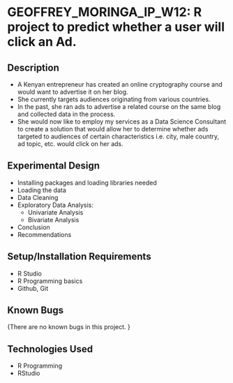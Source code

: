 # GEOFFREY_MORINGA_IP_W12: R project to predict whether a user will click an Ad.

## Description        
* A Kenyan entrepreneur has created an online cryptography course and would want to advertise it on her blog.
* She currently targets audiences originating from various countries.
* In the past, she ran ads to advertise a related course on the same blog and collected data in the process.
* She would now like to employ my services as a Data Science Consultant to create a solution that would allow her to determine whether ads targeted to audiences of certain characteristics i.e. city, male country, ad topic, etc. would click on her ads.

## Experimental Design

- Installing packages and loading libraries needed
- Loading the data
- Data Cleaning
- Exploratory Data Analysis:
  - Univariate Analysis
  - Bivariate Analysis
- Conclusion
- Recommendations

## Setup/Installation Requirements

* R Studio
* R Programming basics
* Github, Git

## Known Bugs

{There are no known bugs in this project. }

## Technologies Used

* R Programming
* RStudio
